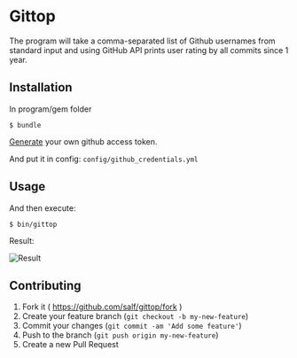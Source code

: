 # Gittop

The program will take a comma-separated list of Github usernames from standard input and using GitHub API prints user rating by all commits since 1 year.

## Installation

In program/gem folder

    $ bundle

[Generate](https://github.com/settings/tokens) your own github access token.

And put it in config:
`config/github_credentials.yml`

## Usage

And then execute:

    $ bin/gittop

Result:

![Result](https://dl.dropboxusercontent.com/u/2759137/gittop.png "Result screenshot")

## Contributing

1. Fork it ( https://github.com/salf/gittop/fork )
2. Create your feature branch (`git checkout -b my-new-feature`)
3. Commit your changes (`git commit -am 'Add some feature'`)
4. Push to the branch (`git push origin my-new-feature`)
5. Create a new Pull Request
